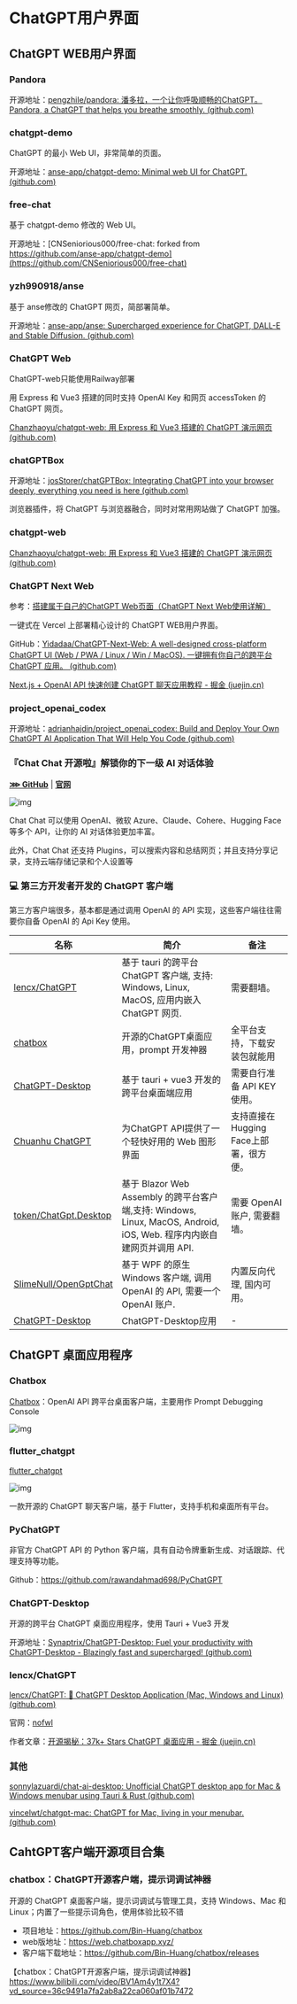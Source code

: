 # ChatGPT用户界面

## ChatGPT WEB用户界面

### Pandora

开源地址：[pengzhile/pandora: 潘多拉，一个让你呼吸顺畅的ChatGPT。Pandora, a ChatGPT that helps you breathe smoothly. (github.com)](https://github.com/pengzhile/pandora)

### chatgpt-demo

ChatGPT 的最小 Web UI，非常简单的页面。

开源地址：[anse-app/chatgpt-demo: Minimal web UI for ChatGPT. (github.com)](https://github.com/anse-app/chatgpt-demo)

### free-chat

基于 chatgpt-demo 修改的 Web UI。

开源地址：[CNSeniorious000/free-chat: forked from https://github.com/anse-app/chatgpt-demo](https://github.com/CNSeniorious000/free-chat)

### yzh990918/anse

基于 anse修改的 ChatGPT 网页，简部署简单。

开源地址：[anse-app/anse: Supercharged experience for ChatGPT, DALL-E and Stable Diffusion. (github.com)](https://github.com/anse-app/anse)

### ChatGPT Web

ChatGPT-web只能使用Railway部署

用 Express 和 Vue3 搭建的同时支持 OpenAI Key 和网页 accessToken 的 ChatGPT 网页。

[Chanzhaoyu/chatgpt-web: 用 Express 和 Vue3 搭建的 ChatGPT 演示网页 (github.com)](https://github.com/Chanzhaoyu/chatgpt-web)

### chatGPTBox

开源地址：[josStorer/chatGPTBox: Integrating ChatGPT into your browser deeply, everything you need is here (github.com)](https://github.com/josStorer/chatGPTBox)

浏览器插件，将 ChatGPT 与浏览器融合，同时对常用网站做了 ChatGPT 加强。

### chatgpt-web

[Chanzhaoyu/chatgpt-web: 用 Express 和 Vue3 搭建的 ChatGPT 演示网页 (github.com)](https://github.com/Chanzhaoyu/chatgpt-web)

### ChatGPT Next Web

参考：[搭建属于自己的ChatGPT Web页面（ChatGPT Next Web使用详解）](https://juejin.cn/post/7217435047489749049)

一键式在 Vercel 上部署精心设计的 ChatGPT WEB用户界面。

GitHub：[Yidadaa/ChatGPT-Next-Web: A well-designed cross-platform ChatGPT UI (Web / PWA / Linux / Win / MacOS). 一键拥有你自己的跨平台 ChatGPT 应用。 (github.com)](https://github.com/Yidadaa/ChatGPT-Next-Web)

[Next.js + OpenAI API 快速创建 ChatGPT 聊天应用教程 - 掘金 (juejin.cn)](https://juejin.cn/post/7247011374484586554)

### project_openai_codex

开源地址：[adrianhajdin/project_openai_codex: Build and Deploy Your Own ChatGPT AI Application That Will Help You Code (github.com)](https://github.com/adrianhajdin/project_openai_codex)

### 『Chat Chat 开源啦』解锁你的下一级 AI 对话体验

[**⋙ GitHub**](https://github.com/okisdev/ChatChat) | [**官网**](https://chat.okisdev.com/)

![img](./assets/用户界面/219c5b4432da422b87e8b9b3380cf729.webp)

Chat Chat 可以使用 OpenAI、微软 Azure、Claude、Cohere、Hugging Face 等多个 API，让你的 AI 对话体验更加丰富。

此外，Chat Chat 还支持 Plugins，可以搜索内容和总结网页；并且支持分享记录，支持云端存储记录和个人设置等

### 💻 第三方开发者开发的 ChatGPT 客户端

第三方客户端很多，基本都是通过调用 OpenAI 的 API 实现，这些客户端往往需要你自备 OpenAI 的 Api Key 使用。

| 名称                                                         | 简介                                                         | 备注                                   |
| ------------------------------------------------------------ | ------------------------------------------------------------ | -------------------------------------- |
| [lencx/ChatGPT](https://github.com/lencx/ChatGPT)            | 基于 tauri 的跨平台 ChatGPT 客户端, 支持: Windows, Linux, MacOS, 应用内嵌入 ChatGPT 网页. | 需要翻墙。                             |
| [chatbox](https://github.com/Bin-Huang/chatbox)              | 开源的ChatGPT桌面应用，prompt 开发神器                       | 全平台支持，下载安装包就能用           |
| [ChatGPT-Desktop](https://github.com/ChatGPT-Desktop/ChatGPT-Desktop) | 基于 tauri + vue3 开发的跨平台桌面端应用                     | 需要自行准备 API KEY 使用。            |
| [Chuanhu ChatGPT](https://github.com/GaiZhenbiao/ChuanhuChatGPT) | 为ChatGPT API提供了一个轻快好用的 Web 图形界面               | 支持直接在Hugging Face上部署，很方便。 |
| [token/ChatGpt.Desktop](https://github.com/239573049/ChatGpt.Desktop) | 基于 Blazor Web Assembly 的跨平台客户端,支持: Windows, Linux, MacOS, Android, iOS, Web. 程序内内嵌自建网页并调用 API. | 需要 OpenAI 账户, 需要翻墙。           |
| [SlimeNull/OpenGptChat](https://github.com/SlimeNull/OpenGptChat) | 基于 WPF 的原生 Windows 客户端, 调用 OpenAI 的 API, 需要一个 OpenAI 账户. | 内置反向代理, 国内可用。               |
| [ChatGPT-Desktop](https://github.com/Synaptrix/ChatGPT-Desktop) | ChatGPT-Desktop应用                                          | -                                      |

## ChatGPT 桌面应用程序

### Chatbox

[Chatbox](https://github.com/Bin-Huang/chatbox)：OpenAI API 跨平台桌面客户端，主要用作 Prompt Debugging Console

![img](./assets/用户界面/bg2023031409.webp)

### flutter_chatgpt

[flutter_chatgpt](https://github.com/bravekingzhang/flutter_chat_box)

![img](./assets/用户界面/bg2023060111.webp)

一款开源的 ChatGPT 聊天客户端，基于 Flutter，支持手机和桌面所有平台。

### PyChatGPT

非官方 ChatGPT API 的 Python 客户端，具有自动令牌重新生成、对话跟踪、代理支持等功能。

Github：<https://github.com/rawandahmad698/PyChatGPT>

### ChatGPT-Desktop

开源的跨平台 ChatGPT 桌面应用程序，使用 Tauri + Vue3 开发

开源地址：[Synaptrix/ChatGPT-Desktop: Fuel your productivity with ChatGPT-Desktop - Blazingly fast and supercharged! (github.com)](https://github.com/Synaptrix/ChatGPT-Desktop)

### lencx/ChatGPT

[lencx/ChatGPT: 🔮 ChatGPT Desktop Application (Mac, Windows and Linux) (github.com)](https://github.com/lencx/ChatGPT)

官网：[nofwl](https://nofwl.com/)

作者文章：[开源揭秘：37k+ Stars ChatGPT 桌面应用 - 掘金 (juejin.cn)](https://juejin.cn/post/7243819009865580604)

### 其他

[sonnylazuardi/chat-ai-desktop: Unofficial ChatGPT desktop app for Mac & Windows menubar using Tauri & Rust (github.com)](https://github.com/sonnylazuardi/chat-ai-desktop)

[vincelwt/chatgpt-mac: ChatGPT for Mac, living in your menubar. (github.com)](https://github.com/vincelwt/chatgpt-mac)

## CahtGPT客户端开源项目合集

### chatbox：ChatGPT开源客户端，提示词调试神器

开源的 ChatGPT 桌面客户端，提示词调试与管理工具，支持 Windows、Mac 和 Linux；内置了一些提示词角色，使用体验比较不错

- 项目地址：<https://github.com/Bin-Huang/chatbox>
- web版地址：<https://web.chatboxapp.xyz/>
- 客户端下载地址：<https://github.com/Bin-Huang/chatbox/releases>

【chatbox：ChatGPT开源客户端，提示词调试神器】<https://www.bilibili.com/video/BV1Am4y1t7X4?vd_source=36c9491a7fa2ab8a22ca060af01b7472>

